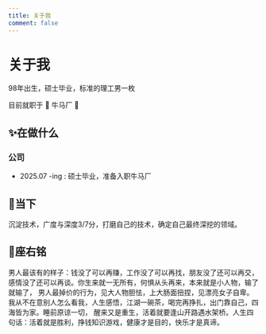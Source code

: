 ```yaml
---
title: 关于我
comment: false
---
```


# 关于我

98年出生，硕士毕业，标准的理工男一枚

目前就职于 🛵 牛马厂 🛵

## ✨在做什么

### 公司

- 2025.07 -ing : 硕士毕业，准备入职牛马厂

## 🚀当下
沉淀技术，广度与深度3/7分，打磨自己的技术，确定自己最终深挖的领域。


## 📝座右铭
男人最该有的样子：钱没了可以再赚，工作没了可以再找，朋友没了还可以再交，感情没了还可以再谈。你生来就一无所有，何惧从头再来，本来就是小人物，输了就输了，
男人最掉价的行为，见大人物胆怯，上大肠面扭捏，见漂亮女子自卑。我从不在意别人怎么看我，人生感悟，江湖一碗茶，喝完再挣扎，出门靠自己，四海皆为家。睡前原谅一切，
醒来又是重生，活着就要逢山开路遇水架桥。人生四句话：活着就是胜利，挣钱知识游戏，健康才是目的，快乐才是真谛。